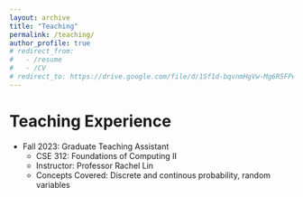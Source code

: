 ```yaml
---
layout: archive
title: "Teaching"
permalink: /teaching/
author_profile: true
# redirect_from:
#   - /resume
#   - /CV
# redirect_to: https://drive.google.com/file/d/1Sf1d-bqvnmHgVw-Mg6R5FPeQY7dA6Bs0/view?usp=sharing
---
```


Teaching Experience
======

* Fall 2023: Graduate Teaching Assistant
  * CSE 312: Foundations of Computing II
  * Instructor: Professor Rachel Lin
  * Concepts Covered: Discrete and continous probability, random variables 

